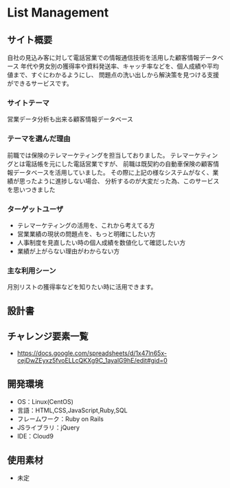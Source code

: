 # List Management

## サイト概要
自社の見込み客に対して電話営業での情報通信技術を活用した顧客情報データベース
年代や男女別の獲得率や資料発送率、キャッチ率などを、個人成績や平均値まで、すぐにわかるようにし、
問題点の洗い出しから解決策を見つける支援ができるサービスです。

### サイトテーマ
営業データ分析も出来る顧客情報データベース

### テーマを選んだ理由
前職では保険のテレマーケティングを担当しておりました。
テレマーケティングとは電話帳を元にした電話営業ですが、
前職は既契約の自動車保険の顧客情報データベースを活用していました。
その際に上記の様なシステムがなく、業績が思ったように進捗しない場合、
分析するのが大変だった為、このサービスを思いつきました

### ターゲットユーザ
- テレマーケティングの活用を、これから考えてる方
- 営業業績の現状の問題点を、もっと明確にしたい方
- 人事制度を見直したい時の個人成績を数値化して確認したい方
- 業績が上がらない理由がわからない方

### 主な利用シーン
月別リストの獲得率などを知りたい時に活用できます。

## 設計書


## チャレンジ要素一覧
- https://docs.google.com/spreadsheets/d/1x47ln65x-cejDwZEyxz5fvoELLcQKXg9C_1ayalG9hE/edit#gid=0
## 開発環境
- OS：Linux(CentOS)
- 言語：HTML,CSS,JavaScript,Ruby,SQL
- フレームワーク：Ruby on Rails
- JSライブラリ：jQuery
- IDE：Cloud9

## 使用素材
- 未定